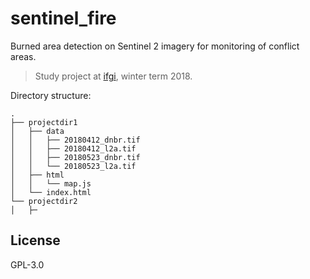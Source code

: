 # sentinel_fire
Burned area detection on Sentinel 2 imagery for monitoring of conflict areas.

> Study project at [ifgi](https://ifgi.de), winter term 2018.

Directory structure:
```
.
├── projectdir1
│   ├── data
│   │   ├── 20180412_dnbr.tif
│   │   ├── 20180412_l2a.tif
│   │   ├── 20180523_dnbr.tif
│   │   └── 20180523_l2a.tif
│   ├── html
│   │   └── map.js
│   └── index.html
└── projectdir2
│   ├─
```

## License
GPL-3.0
